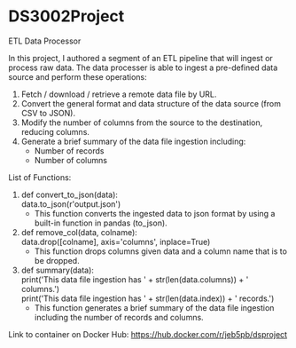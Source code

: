 # DS3002Project
ETL Data Processor

In this project, I authored a segment of an ETL pipeline that will ingest or process raw data. The data processer is able to ingest a pre-defined data source and perform these operations:
  1. Fetch / download / retrieve a remote data file by URL.
  2. Convert the general format and data structure of the data source (from CSV to JSON).
  3. Modify the number of columns from the source to the destination, reducing columns.
  4. Generate a brief summary of the data file ingestion including:
      - Number of records
      - Number of columns
        
List of Functions:
1. def convert_to_json(data):  
  data.to_json(r'output.json')
    - This function converts the ingested data to json format by using a built-in function in pandas (to_json).
2. def remove_col(data, colname):  
data.drop([colname], axis='columns', inplace=True)
    - This function drops columns given data and a column name that is to be dropped.
3. def summary(data):  
print('This data file ingestion has ' + str(len(data.columns)) + ' columns.')  
print('This data file ingestion has ' + str(len(data.index)) + ' records.')
    - This function generates a brief summary of the data file ingestion including the number of records and columns.

Link to container on Docker Hub: https://hub.docker.com/r/jeb5pb/dsproject

